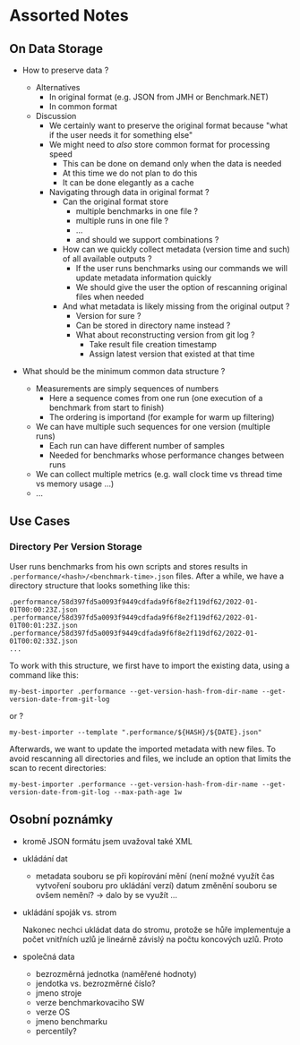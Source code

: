 # Assorted Notes

## On Data Storage

- How to preserve data ?
    - Alternatives
        - In original format (e.g. JSON from JMH or Benchmark.NET)
        - In common format
    - Discussion
        - We certainly want to preserve the original format because "what if the user needs it for something else"
        - We might need to _also_ store common format for processing speed
            - This can be done on demand only when the data is needed
            - At this time we do not plan to do this
            - It can be done elegantly as a cache
        - Navigating through data in original format ?
            - Can the original format store
                - multiple benchmarks in one file ?
                - multiple runs in one file ?
                - ...
                - and should we support combinations ?
            - How can we quickly collect metadata (version time and such) of all available outputs ?
                - If the user runs benchmarks using our commands we will update metadata information quickly
                - We should give the user the option of rescanning original files when needed
            - And what metadata is likely missing from the original output ?
                - Version for sure ?
                - Can be stored in directory name instead ?
                - What about reconstructing version from git log ?
                    - Take result file creation timestamp
                    - Assign latest version that existed at that time

- What should be the minimum common data structure ?
    - Measurements are simply sequences of numbers
        - Here a sequence comes from one run (one execution of a benchmark from start to finish)
        - The ordering is importand (for example for warm up filtering)
    - We can have multiple such sequences for one version (multiple runs)
        - Each run can have different number of samples
        - Needed for benchmarks whose performance changes between runs
    - We can collect multiple metrics (e.g. wall clock time vs thread time vs memory usage ...)
    - ...

## Use Cases

### Directory Per Version Storage

User runs benchmarks from his own scripts and stores results in `.performance/<hash>/<benchmark-time>.json` files.
After a while, we have a directory structure that looks something like this:

```
.performance/58d397fd5a0093f9449cdfada9f6f8e2f119df62/2022-01-01T00:00:23Z.json
.performance/58d397fd5a0093f9449cdfada9f6f8e2f119df62/2022-01-01T00:01:23Z.json
.performance/58d397fd5a0093f9449cdfada9f6f8e2f119df62/2022-01-01T00:02:33Z.json
...
```

To work with this structure, we first have to import the existing data, using a command like this:

`my-best-importer .performance --get-version-hash-from-dir-name --get-version-date-from-git-log`

or ?

`my-best-importer --template ".performance/${HASH}/${DATE}.json"`

Afterwards, we want to update the imported metadata with new files.
To avoid rescanning all directories and files, we include an option
that limits the scan to recent directories:

`my-best-importer .performance --get-version-hash-from-dir-name --get-version-date-from-git-log --max-path-age 1w`


## Osobní poznámky
-   kromě JSON formátu jsem uvažoval také XML
-   ukládání dat
    -   metadata souboru se při kopírování mění (není možné využít čas vytvoření souboru pro ukládání verzí)
            datum změnění souboru se ovšem nemění? -> dalo by se využít ...

-   ukládání spoják vs. strom
    
    Nakonec nechci ukládat data do stromu, protože se hůře implementuje a počet vnitřních uzlů je lineárně závislý na počtu koncových uzlů. Proto

-   společná data 
    -   bezrozměrná jednotka (naměřené hodnoty)
    -   jendotka vs. bezrozměrné číslo?
    -   jmeno stroje
    -   verze benchmarkovaciho SW
    -   verze OS
    -   jmeno benchmarku
    -   percentily?

